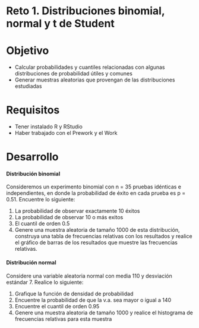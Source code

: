 # Reto 1. Distribuciones binomial, normal y t de Student

# Objetivo

- Calcular probabilidades y cuantiles relacionadas con algunas distribuciones de probabilidad útiles y comunes
- Generar muestras aleatorias que provengan de las distribuciones estudiadas

# Requisitos

- Tener instalado R y RStudio
- Haber trabajado con el Prework y el Work

# Desarrollo

#### Distribución binomial

Consideremos un experimento binomial con n = 35 pruebas idénticas e independientes, en donde la probabilidad de éxito en cada prueba es p = 0.51. Encuentre lo siguiente: 

1. La probabilidad de observar exactamente 10 éxitos
2. La probabilidad de observar 10 o más exitos
3. El cuantil de orden 0.5
4. Genere una muestra aleatoria de tamaño 1000 de esta distribución, construya una tabla de frecuencias relativas con los resultados y realice el gráfico de barras de los resultados que muestre las frecuencias relativas.

#### Distribución normal

Considere una variable aleatoria normal con media 110 y desviación estándar 7. Realice lo siguiente:

1. Grafique la función de densidad de probabilidad
2. Encuentre la probabilidad de que la v.a. sea mayor o igual a 140
3. Encuentre el cuantil de orden 0.95
4. Genere una muestra aleatoria de tamaño 1000 y realice el histograma de frecuencias relativas para esta muestra
